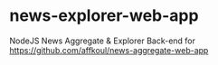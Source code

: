 # news-explorer-web-app
NodeJS News Aggregate &amp; Explorer Back-end for https://github.com/affkoul/news-aggregate-web-app
